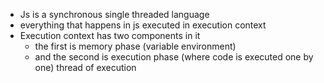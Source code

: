 - Js is a synchronous single threaded language
- everything that happens in js executed in execution context
- Execution context has two components in it
   -  the first is memory phase (variable environment)
   -  and the second is execution phase (where code is executed one by one) thread of execution

```

```
